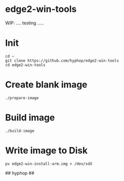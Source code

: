 # edge2-win-tools

WIP: .... testing .....

# Init

    cd ~
    git clone https://github.com/hyphop/edge2-win-tools
    cd edge2-win-tools

# Create blank image

    ./prepare-image

# Build image

    ./build-image

# Write image to Disk

    pv edge2-win-install-arm.img > /dev/sdX

\#\# hyphop \#\#


